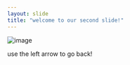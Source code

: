 ```yaml
---
layout: slide
title: "welcome to our second slide!"
---
```

![image](https://user-images.githubusercontent.com/103139507/162273458-4b1a715d-505f-4f32-9e63-0d3de57e4daf.png)

use the left arrow to go back!
